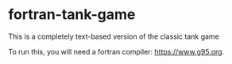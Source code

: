 # fortran-tank-game
This is a completely text-based version of the classic tank game

To run this, you will need a fortran compiler: https://www.g95.org.
